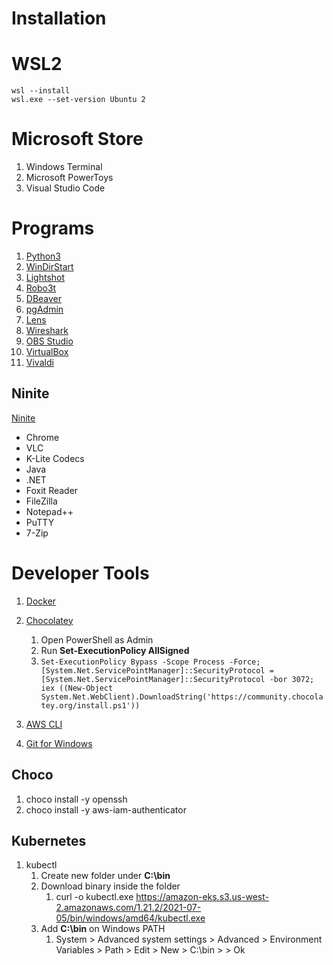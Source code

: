 # Installation

# WSL2

```
wsl --install
wsl.exe --set-version Ubuntu 2
```

# Microsoft Store

1. Windows Terminal 
2. Microsoft PowerToys
3. Visual Studio Code

# Programs

1. [Python3](https://www.python.org/downloads/)
2. [WinDirStart](https://windirstat.net/download.html)
3. [Lightshot](https://app.prntscr.com/en/index.html)
4. [Robo3t](https://robomongo.org/download)
5. [DBeaver](https://dbeaver.io/download/)
6. [pgAdmin](https://www.pgadmin.org/download/pgadmin-4-windows/)
7. [Lens](https://k8slens.dev)
8. [Wireshark](https://www.wireshark.org/#download)
9. [OBS Studio](https://obsproject.com/download)
10. [VirtualBox](https://www.virtualbox.org/wiki/Downloads)
11. [Vivaldi](https://vivaldi.com)

## Ninite

[Ninite](https://ninite.com)

- Chrome
- VLC
- K-Lite Codecs
- Java
- .NET
- Foxit Reader
- FileZilla
- Notepad++
- PuTTY
- 7-Zip

# Developer Tools

1. [Docker](https://www.docker.com/products/docker-desktop)
2. [Chocolatey](https://chocolatey.org/install)
   1. Open PowerShell as Admin
   2. Run **Set-ExecutionPolicy AllSigned**
   3. ``` Set-ExecutionPolicy Bypass -Scope Process -Force; [System.Net.ServicePointManager]::SecurityProtocol = [System.Net.ServicePointManager]::SecurityProtocol -bor 3072; iex ((New-Object System.Net.WebClient).DownloadString('https://community.chocolatey.org/install.ps1')) ```
   
3. [AWS CLI](https://awscli.amazonaws.com/AWSCLIV2.msi)
4. [Git for Windows](https://gitforwindows.org)


## Choco

1. choco install -y openssh
2. choco install -y aws-iam-authenticator

## Kubernetes

1. kubectl
   1. Create new folder under **C:\bin**
   2. Download binary inside the folder 
      1. curl -o kubectl.exe https://amazon-eks.s3.us-west-2.amazonaws.com/1.21.2/2021-07-05/bin/windows/amd64/kubectl.exe
   3. Add **C:\bin** on Windows PATH
      1.  System > Advanced system settings > Advanced > Environment Variables > Path > Edit > New > C:\bin > > Ok